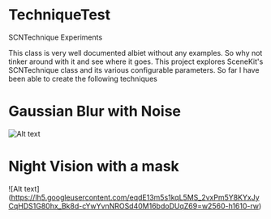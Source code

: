 # TechniqueTest
SCNTechnique Experiments 

This class is very well documented albiet without any examples. So why not tinker around with it and see where it goes.
This project explores SceneKit's SCNTechnique class and its various configurable parameters. So far I have been able to create the following techniques

# Gaussian Blur with Noise
![Alt text](https://lh5.googleusercontent.com/bHg7RcdVb9LUApnaZRgJukMtPhJCMngMlspLvoVRn_JC_tmpkGTp9ClD3ZRO-YBqX8lopDvB=w2560-h1370-rw)

# Night Vision with a mask
![Alt text] (https://lh5.googleusercontent.com/eqdE13m5s1kqL5MS_2vxPm5Y8KYxJyCqHDS1G80hx_Bk8d-cYwYvnNROSd40M16bdoDUqZ69=w2560-h1610-rw)
